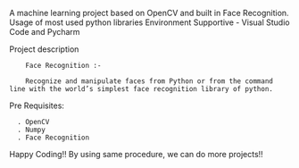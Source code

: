 A machine learning project based on OpenCV and built in Face Recognition.
Usage of most used python libraries
Environment Supportive - Visual Studio Code and Pycharm

   Project description

        Face Recognition :-
        
        Recognize and manipulate faces from Python or from the command line with the world’s simplest face recognition library of python.

   Pre Requisites:

      . OpenCV
      . Numpy
      . Face Recognition
      

Happy Coding!!
By using same procedure, we can do more projects!! 
